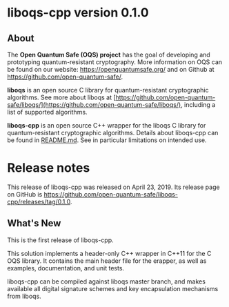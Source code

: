 liboqs-cpp version 0.1.0
========================

About
-----

The **Open Quantum Safe (OQS) project** has the goal of developing and prototyping quantum-resistant cryptography.  More information on OQS can be found on our website: https://openquantumsafe.org/ and on Github at https://github.com/open-quantum-safe/.  

**liboqs** is an open source C library for quantum-resistant cryptographic algorithms.  See more about liboqs at [https://github.com/open-quantum-safe/liboqs/](https://github.com/open-quantum-safe/liboqs/), including a list of supported algorithms.

**liboqs-cpp** is an open source C++ wrapper for the liboqs C library for quantum-resistant cryptographic algorithms.  Details about liboqs-cpp can be found in [README.md](https://github.com/open-quantum-safe/liboqs-cpp/blob/master/README.md).  See in particular limitations on intended use.

Release notes
=============

This release of liboqs-cpp was released on April 23, 2019.  Its release page on GitHub is https://github.com/open-quantum-safe/liboqs-cpp/releases/tag/0.1.0.

What's New
----------

This is the first release of liboqs-cpp.

This solution implements a header-only C++ wrapper in C++11 for the C OQS library. It contains the main header file for the erapper, as well as examples, documentation, and unit tests.

liboqs-cpp can be compiled against liboqs master branch, and makes available all digital signature schemes and key encapsulation mechanisms from liboqs.
